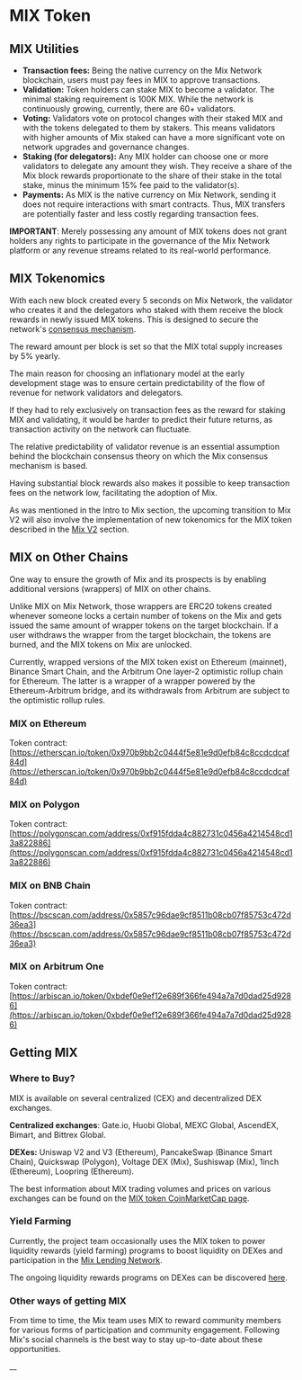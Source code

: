 # MIX Token

## MIX Utilities

* **Transaction fees:** Being the native currency on the Mix Network blockchain, users must pay fees in MIX to approve transactions.
* **Validation:** Token holders can stake MIX to become a validator. The minimal staking requirement is 100K MIX. While the network is continuously growing, currently, there are 60+ validators.
* **Voting:** Validators vote on protocol changes with their staked MIX and with the tokens delegated to them by stakers. This means validators with higher amounts of Mix staked can have a more significant vote on network upgrades and governance changes.
* **Staking (for delegators):** Any MIX holder can choose one or more validators to delegate any amount they wish. They receive a share of the Mix block rewards proportionate to the share of their stake in the total stake, minus the minimum 15% fee paid to the validator(s).
* **Payments:** As MIX is the native currency on Mix Network, sending it does not require interactions with smart contracts. Thus, MIX transfers are potentially faster and less costly regarding transaction fees.

**IMPORTANT**: Merely possessing any amount of MIX tokens does not grant holders any rights to participate in the governance of the Mix Network platform or any revenue streams related to its real-world performance.

## MIX Tokenomics

With each new block created every 5 seconds on Mix Network, the validator who creates it and the delegators who staked with them receive the block rewards in newly issued MIX tokens. This is designed to secure the network's [consensus mechanism](https://docs.fuse.io/aboutFuse/about-fuse/fuse-network-blockchain/fuse-consensus).

The reward amount per block is set so that the MIX total supply increases by 5% yearly.

The main reason for choosing an inflationary model at the early development stage was to ensure certain predictability of the flow of revenue for network validators and delegators.

If they had to rely exclusively on transaction fees as the reward for staking MIX and validating, it would be harder to predict their future returns, as transaction activity on the network can fluctuate.

The relative predictability of validator revenue is an essential assumption behind the blockchain consensus theory on which the Mix consensus mechanism is based.

Having substantial block rewards also makes it possible to keep transaction fees on the network low, facilitating the adoption of Mix.

As was mentioned in the Intro to Mix section, the upcoming transition to Mix V2 will also involve the implementation of new tokenomics for the MIX token described in the [Mix V2](../fuse-v2-next-chapter/) section.

## MIX on Other Chains

One way to ensure the growth of Mix and its prospects is by enabling additional versions (wrappers) of MIX on other chains.

Unlike MIX on Mix Network, those wrappers are ERC20 tokens created whenever someone locks a certain number of tokens on the Mix and gets issued the same amount of wrapper tokens on the target blockchain. If a user withdraws the wrapper from the target blockchain, the tokens are burned, and the MIX tokens on Mix are unlocked.

Currently, wrapped versions of the MIX token exist on Ethereum (mainnet), Binance Smart Chain, and the Arbitrum One layer-2 optimistic rollup chain for Ethereum. The latter is a wrapper of a wrapper powered by the Ethereum-Arbitrum bridge, and its withdrawals from Arbitrum are subject to the optimistic rollup rules.

### MIX on Ethereum

Token contract: [https://etherscan.io/token/0x970b9bb2c0444f5e81e9d0efb84c8ccdcdcaf84d](https://etherscan.io/token/0x970b9bb2c0444f5e81e9d0efb84c8ccdcdcaf84d)

### MIX on Polygon

Token contract: [https://polygonscan.com/address/0xf915fdda4c882731c0456a4214548cd13a822886](https://polygonscan.com/address/0xf915fdda4c882731c0456a4214548cd13a822886)

### MIX on BNB Chain

Token contract: [https://bscscan.com/address/0x5857c96dae9cf8511b08cb07f85753c472d36ea3](https://bscscan.com/address/0x5857c96dae9cf8511b08cb07f85753c472d36ea3)

### MIX on Arbitrum One

Token contract: [https://arbiscan.io/token/0xbdef0e9ef12e689f366fe494a7a7d0dad25d9286](https://arbiscan.io/token/0xbdef0e9ef12e689f366fe494a7a7d0dad25d9286)

## Getting MIX

### Where to Buy?

MIX is available on several centralized (CEX) and decentralized DEX exchanges.

**Centralized exchanges**: Gate.io, Huobi Global, MEXC Global, AscendEX, Bimart, and Bittrex Global.

**DEXes:** Uniswap V2 and V3 (Ethereum), PancakeSwap (Binance Smart Chain), Quickswap (Polygon), Voltage DEX (Mix), Sushiswap (Mix), 1inch (Ethereum), Loopring (Ethereum).

The best information about MIX trading volumes and prices on various exchanges can be found on the [MIX token CoinMarketCap page](https://coinmarketcap.com/currencies/fuse-network/).

### Yield Farming

Currently, the project team occasionally uses the MIX token to power liquidity rewards (yield farming) programs to boost liquidity on DEXes and participation in the [Mix Lending Network](fuse-token.md#fuse-utility).

The ongoing liquidity rewards programs on DEXes can be discovered [here](https://app.voltage.finance/index.html#/farm/122).

### Other ways of getting MIX

From time to time, the Mix team uses MIX to reward community members for various forms of participation and community engagement. Following Mix's social channels is the best way to stay up-to-date about these opportunities.

\_\_
